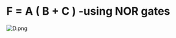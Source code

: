 # F = A ( B + C ) -using NOR gates

![D.png](https://github.com/Tan12d/HDL-Code/assets/100254217/eca90136-944e-449b-9b61-0fcbd837688a)
